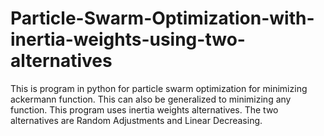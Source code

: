 # Particle-Swarm-Optimization-with-inertia-weights-using-two-alternatives
This is program in python for particle swarm optimization for minimizing ackermann function.
This can also be generalized to minimizing any function.
This program uses inertia weights alternatives.
The two alternatives are Random Adjustments and Linear Decreasing.
